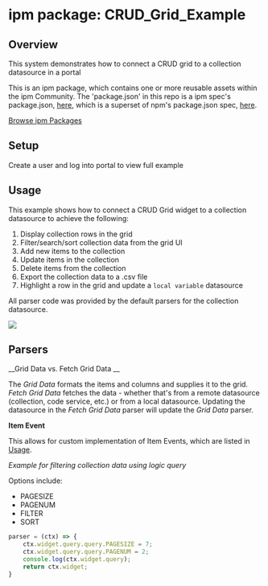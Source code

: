 # ipm package: CRUD_Grid_Example

## Overview

This system demonstrates how to connect a CRUD grid to a collection datasource in a portal

This is an ipm package, which contains one or more reusable assets within the ipm Community. The 'package.json' in this repo is a ipm spec's package.json, [here](https://docs.clearblade.com/v/3/6-ipm/spec), which is a superset of npm's package.json spec, [here](https://docs.npmjs.com/files/package.json).

[Browse ipm Packages](https://ipm.clearblade.com)

## Setup

Create a user and log into portal to view full example

## Usage

This example shows how to connect a CRUD Grid widget to a collection datasource to achieve the following:

1. Display collection rows in the grid
2. Filter/search/sort collection data from the grid UI
3. Add new items to the collection
4. Update items in the collection
5. Delete items from the collection
6. Export the collection data to a .csv file
7. Highlight a row in the grid and update a `local variable` datasource

All parser code was provided by the default parsers for the collection datasource.

![](https://imgur.com/a/cCoUhqB)

## Parsers

__Grid Data vs. Fetch Grid Data __

The _Grid Data_ formats the items and columns and supplies it to the grid. _Fetch Grid Data_  fetches the data - whether that's from a remote datasource (collection, code service, etc.) or from a local datasource. Updating the datasource in the _Fetch Grid Data_ parser will update the _Grid Data_ parser.

__Item Event__

This allows for custom implementation of Item Events, which are listed in [Usage](#usage).

_Example for filtering collection data using logic query_

Options include:

* PAGESIZE
* PAGENUM
* FILTER
* SORT


``` javascript
parser = (ctx) => {
    ctx.widget.query.query.PAGESIZE = 7;
    ctx.widget.query.query.PAGENUM = 2;
    console.log(ctx.widget.query);
    return ctx.widget;
}
```
